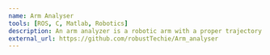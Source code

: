 ```yaml
---
name: Arm Analyser
tools: [ROS, C, Matlab, Robotics]
description: An arm analyzer is a robotic arm with a proper trajectory fed with clock input and a 3D viewer using Simulink. To do this task, a trajectory planner and a mechanical model, which deals with constraints, i.e. collisions among the arm joints and objects, is used.
external_url: https://github.com/robustTechie/Arm_analyser
---
```

